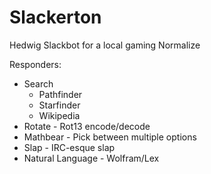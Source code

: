 # Slackerton

Hedwig Slackbot for a local gaming Normalize

Responders:

* Search
  * Pathfinder
  * Starfinder
  * Wikipedia
* Rotate - Rot13 encode/decode
* Mathbear - Pick between multiple options
* Slap - IRC-esque slap
* Natural Language - Wolfram/Lex